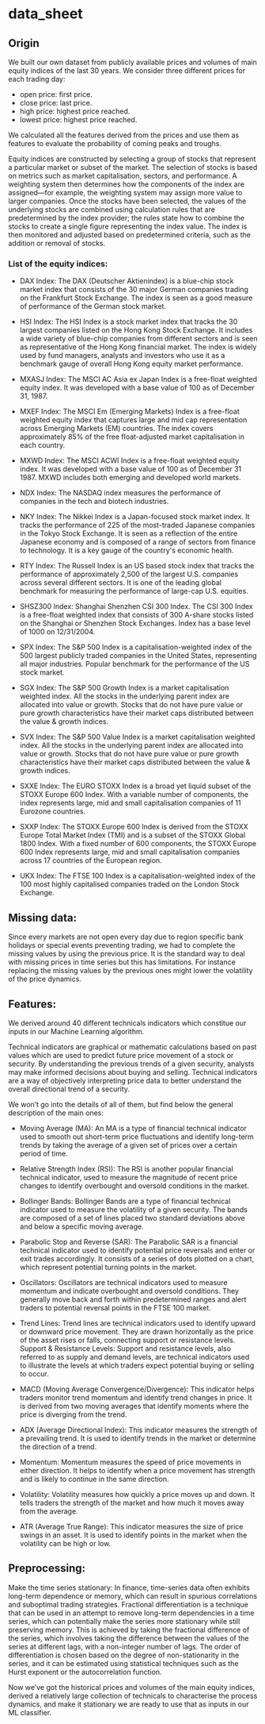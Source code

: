 # data_sheet

## Origin

We built our own dataset from publicly available prices and volumes of main equity indices of the last 30 years. We consider three different prices for each trading day:
- open price: first price.
- close price: last price.
- high price: highest price reached.
- lowest price: highest price reached.

We calculated all the features derived from the prices and use them as features to evaluate the probability of coming peaks and troughs.

Equity indices are constructed by selecting a group of stocks that represent a particular market or subset of the market. The selection of stocks is based on metrics such as market capitalisation, sectors, and performance. A weighting system then determines how the components of the index are assigned—for example, the weighting system may assign more value to larger companies. Once the stocks have been selected, the values of the underlying stocks are combined using calculation rules that are predetermined by the index provider; the rules state how to combine the stocks to create a single figure representing the index value. The index is then monitored and adjusted based on predetermined criteria, such as the addition or removal of stocks.

### List of the equity indices:

 - DAX Index: The DAX (Deutscher Aktienindex) is a blue-chip stock market index that consists of the 30 major German companies trading on the Frankfurt Stock Exchange. The index is seen as a good measure of performance of the German stock market.

 - HSI Index: The HSI Index is a stock market index that tracks the 30 largest companies listed on the Hong Kong Stock Exchange. It includes a wide variety of blue-chip companies from different sectors and is seen as representative of the Hong Kong financial market. The index is widely used by fund managers, analysts and investors who use it as a benchmark gauge of overall Hong Kong equity market performance.

 - MXASJ Index: The MSCI AC Asia ex Japan Index is a free-float weighted equity index. It was developed with a base value of 100 as of December 31, 1987.

 - MXEF Index: The MSCI Em (Emerging Markets) Index is a free-float weighted equity index that captures large and mid cap representation across Emerging Markets (EM) countries. The index covers approximately 85% of the free float-adjusted market capitalisation in each country.

 - MXWD Index: The MSCI ACWI Index is a free-float weighted equity index. It was developed with a base value of 100 as of December 31 1987. MXWD includes both emerging and developed world markets.

 - NDX Index: The NASDAQ index measures the performance of companies in the tech and biotech industries.

 - NKY Index: The Nikkei Index is a Japan-focused stock market index. It tracks the performance of 225 of the most-traded Japanese companies in the Tokyo Stock Exchange. It is seen as a reflection of the entire Japanese economy and is composed of a range of sectors from finance to technology. It is a key gauge of the country's economic health.

 - RTY Index: The Russell Index is an US based stock index that tracks the performance of approximately 2,500 of the largest U.S. companies across several different sectors. It is one of the leading global benchmark for measuring the performance of large-cap U.S. equities.

 - SHSZ300 Index:  Shanghai Shenzhen CSI 300 Index. The CSI 300 Index is a free-float weighted index that consists of 300 A-share stocks listed on the Shanghai or Shenzhen Stock Exchanges. Index has a base level of 1000 on 12/31/2004.

 - SPX Index: The S&P 500 Index is a capitalisation-weighted index of the 500 largest publicly traded companies in the United States, representing all major industries. Popular benchmark for the performance of the US stock market.

 - SGX Index: The S&P 500 Growth Index is a market capitalisation weighted index. All the stocks in the underlying parent index are allocated into value or growth. Stocks that do not have pure value or pure growth characteristics have their market caps distributed between the value & growth indices.

 - SVX Index:  The S&P 500 Value Index is a market capitalisation weighted index. All the stocks in the underlying parent index are allocated into value or growth. Stocks that do not have pure value or pure growth characteristics have their market caps distributed between the value & growth indices.

 - SXXE Index:  The EURO STOXX Index is a broad yet liquid subset of the STOXX Europe 600 Index. With a variable number of components, the index represents large, mid and small capitalisation companies of 11 Eurozone countries.

 - SXXP Index: The STOXX Europe 600 Index is derived from the STOXX Europe Total Market Index (TMI) and is a subset of the STOXX Global 1800 Index. With a fixed number of 600 components, the STOXX Europe 600 Index represents large, mid and small capitalisation companies across 17 countries of the European region.

 - UKX Index:  The FTSE 100 Index is a capitalisation-weighted index of the 100 most highly capitalised companies traded on the London Stock Exchange.



## Missing data:

Since every markets are not open every day due to region specific bank holidays or special events preventing trading, we had to complete the missing values by using the previous price. It is the standard way to deal with missing prices in time series but this has limitations. For instance replacing the missing values by the previous ones might lower the volatility of the price dynamics.




## Features:

We derived around 40 different technicals indicators which constitue our inputs in our Machine Learning algorithm.

Technical indicators are graphical or mathematic calculations based on past values which are used to predict future price movement of a stock or security. By understanding the previous trends of a given security, analysts may make informed decisions about buying and selling. Technical indicators are a way of objectively interpreting price data to better understand the overall directional trend of a security.

We won’t go into the details of all of them, but find below the general description of the main ones:

 - Moving Average (MA): An MA is a type of financial technical indicator used to smooth out short-term price fluctuations and identify long-term trends by taking the average of a given set of prices over a certain period of time.

 - Relative Strength Index (RSI): The RSI is another popular financial technical indicator, used to measure the magnitude of recent price changes to identify overbought and oversold conditions in the market.

 - Bollinger Bands: Bollinger Bands are a type of financial technical indicator used to measure the volatility of a given security. The bands are composed of a set of lines placed two standard deviations above and below a specific moving average.

 - Parabolic Stop and Reverse (SAR): The Parabolic SAR is a financial technical indicator used to identify potential price reversals and enter or exit trades accordingly. It consists of a series of dots plotted on a chart, which represent potential turning points in the market.

 - Oscillators: Oscillators are technical indicators used to measure momentum and indicate overbought and oversold conditions. They generally move back and forth within predetermined ranges and alert traders to potential reversal points in the FTSE 100 market.

 - Trend Lines: Trend lines are technical indicators used to identify upward or downward price movement. They are drawn horizontally as the price of the asset rises or falls, connecting support or resistance levels.
Support & Resistance Levels: Support and resistance levels, also referred to as supply and demand levels, are technical indicators used to illustrate the levels at which traders expect potential buying or selling to occur.

 - MACD (Moving Average Convergence/Divergence): This indicator helps traders monitor trend momentum and identify trend changes in price. It is derived from two moving averages that identify moments where the price is diverging from the trend.

 - ADX (Average Directional Index): This indicator measures the strength of a prevailing trend. It is used to identify trends in the market or determine the direction of a trend.

 - Momentum: Momentum measures the speed of price movements in either direction. It helps to identify when a price movement has strength and is likely to continue in the same direction.

 - Volatility: Volatility measures how quickly a price moves up and down. It tells traders the strength of the market and how much it moves away from the average.

 - ATR (Average True Range): This indicator measures the size of price swings in an asset. It is used to identify points in the market when the volatility can be high or low.




## Preprocessing:

Make the time series stationary:
In finance, time-series data often exhibits long-term dependence or memory, which can result in spurious correlations and suboptimal trading strategies. Fractional differentiation is a technique that can be used in an attempt to remove long-term dependencies in a time series, which can potentially make the series more stationary while still preserving memory. This is achieved by taking the fractional difference of the series, which involves taking the difference between the values of the series at different lags, with a non-integer number of lags. The order of differentiation is chosen based on the degree of non-stationarity in the series, and it can be estimated using statistical techniques such as the Hurst exponent or the autocorrelation function.


Now we’ve got the historical prices and volumes of the main equity indices, derived a relatively large collection of technicals to characterise the process dynamics, and make it stationary we are ready to use that as inputs in our ML classifier.
